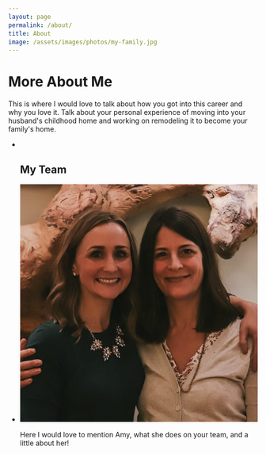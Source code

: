 ```yaml
---
layout: page
permalink: /about/
title: About
image: /assets/images/photos/my-family.jpg
---
```


# More About Me

This is where I would love to talk about how you got into this career and why you love it. Talk about your personal experience of moving into your husband's childhood home and working on remodeling it to become your family's home.

<ul class="team-list">
  <li class="team-list__member">
    <div class="member-photo">
      &nbsp;
    </div>
    <div class="member-description">
      <h2>My Team</h2>
    </div>
  </li>
  <li class="team-list__member">
    <div class="member-photo">
      <img src="/assets/images/photos/mindi-amy.jpg">
    </div>
    <div class="member-description">
      <p>Here I would love to mention Amy, what she does on your team, and a little about her!</p>
    </div>
  </li>
</ul>
